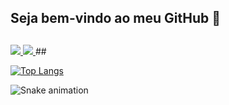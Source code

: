 ## Seja bem-vindo ao meu GitHub 👋
##
<a href="https://www.linkedin.com/in/thiago-mustasheep" alt="LinkedIn" target="_blank">
  <img src="https://img.shields.io/badge/-LinkedIn-0077B5?style=for-the-badge&logo=linkedin&logoColor=white&link=https://www.linkedin.com/in/thiago-mustasheep">
</a>
<a href="mailto:thiagoassis.escritorio@gmail.com" alt="Email" target="_blank">
  <img src="https://img.shields.io/badge/-Email-c4463a?style=for-the-badge&labelColor=c4463a&logo=email&logoColor=white&link=mailto:thiagoassis.escritorio@gmail.com">
</a>
##

[![Top Langs](https://github-readme-stats.vercel.app/api/top-langs/?username=Mustasheep&layout=compact)](https://github.com/Mustasheep/github-readme-stats)

![Snake animation](https://github.com/Mustasheep/Mustasheep/blob/output/github-contribution-grid-snake.svg)

<!--
**Mustasheep/Mustasheep** is a ✨ _special_ ✨ repository because its `README.md` (this file) appears on your GitHub profile.

Here are some ideas to get you started:

- 🔭 I’m currently working on ...
- 🌱 I’m currently learning ...
- 👯 I’m looking to collaborate on ...
- 🤔 I’m looking for help with ...
- 💬 Ask me about ...
- 📫 How to reach me: ...
- 😄 Pronouns: ...
- ⚡ Fun fact: ...
-->
